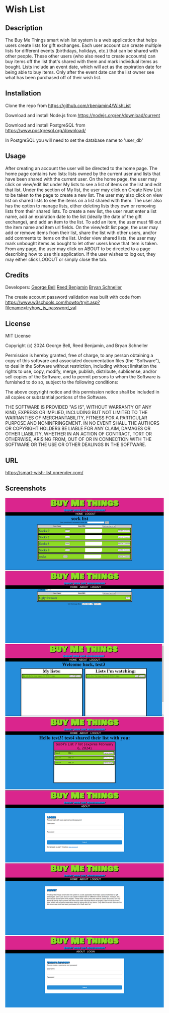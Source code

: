 # Wish List

## Description

The Buy Me Things smart wish list system is a web application that helps users create lists for gift exchanges. Each user account can create multiple lists for different events (birthdays, holidays, etc.) that can be shared with other people. These other users (who also need to create accounts) can buy items off the list that's shared with them and mark individual items as bought. Lists include an event date, which will act as the expiration date for being able to buy items. Only after the event date can the list owner see what has been purchased off of their wish list.

## Installation

Clone the repo from https://github.com/rbenjamin4/WishList

Download and install Node.js from https://nodejs.org/en/download/current

Download and install PostgreSQL from https://www.postgresql.org/download/

In PostgreSQL you will need to set the database name to 'user_db'

## Usage

After creating an account the user will be directed to the home page. The home page contains two lists: lists owned by the current user and lists that have been shared with the current user. On the home page, the user may click on view/edit list under My lists to see a list of items on the list and edit that list. Under the section of My list, the user may click on Create New List to be taken to the page to create a new list. The user may also click on view list on shared lists to see the items on a list shared with them. The user also has the option to manage lists, either deleting lists they own or removing lists from their shared lists. To create a new list, the user must enter a list name, add an expiration date to the list (ideally the date of the gift exchange), and add an item to the list. To add an item, the user must fill out the item name and item url fields. On the view/edit list page, the user may add or remove items from their list, share the list with other users, and/or add comments to items on the list. Under view shared lists, the user may mark unbought items as bought to let other users know that item is taken. From any page, the user may click on ABOUT to be directed to a page describing how to use this application. If the user wishes to log out, they may either click LOGOUT or simply close the tab.

## Credits

Developers:
[George Bell](https://github.com/gbell76)
[Reed Benjamin](https://github.com/rbenjamin4)
[Bryan Schneller](https://github.com/ChairSitter)

The create account password validation was built with code from https://www.w3schools.com/howto/tryit.asp?filename=tryhow_js_password_val

## License 

MIT License

Copyright (c) 2024 George Bell, Reed Benjamin, and Bryan Schneller

Permission is hereby granted, free of charge, to any person obtaining a copy of this software and associated documentation files (the "Software"), to deal in the Software without restriction, including without limitation the rights to use, copy, modify, merge, publish, distribute, sublicense, and/or sell copies of the Software, and to permit persons to whom the Software is furnished to do so, subject to the following conditions:

The above copyright notice and this permission notice shall be included in all copies or substantial portions of the Software.

THE SOFTWARE IS PROVIDED "AS IS", WITHOUT WARRANTY OF ANY KIND, EXPRESS OR IMPLIED, INCLUDING BUT NOT LIMITED TO THE WARRANTIES OF MERCHANTABILITY, FITNESS FOR A PARTICULAR PURPOSE AND NONINFRINGEMENT. IN NO EVENT SHALL THE AUTHORS OR COPYRIGHT HOLDERS BE LIABLE FOR ANY CLAIM, DAMAGES OR OTHER LIABILITY, WHETHER IN AN ACTION OF CONTRACT, TORT OR OTHERWISE, ARISING FROM, OUT OF OR IN CONNECTION WITH THE SOFTWARE OR THE USE OR OTHER DEALINGS IN THE SOFTWARE.

## URL
https://smart-wish-list.onrender.com/

## Screenshots
![Alt text](<public/screenshots/Screenshot 2024-01-25 192414.png>)
![Alt text](<public/screenshots/Screenshot 2024-01-25 192516.png>)
![Alt text](<public/screenshots/Screenshot 2024-01-25 192628.png>)
![Alt text](<public/screenshots/Screenshot 2024-01-25 192640.png>)
![Alt text](<public/screenshots/Screenshot 2024-01-25 192651.png>)
![Alt text](<public/screenshots/Screenshot 2024-01-25 192706.png>)
![Alt text](<public/screenshots/Screenshot 2024-01-25 192721.png>)